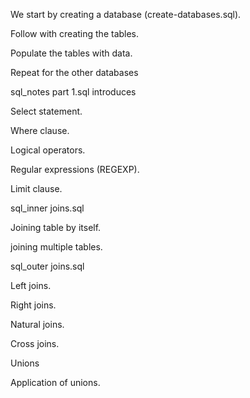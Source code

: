 We start by creating a database (create-databases.sql).

Follow with creating the tables.

Populate the tables with data.

Repeat for the other databases


sql_notes part 1.sql introduces

Select statement.

Where clause.

Logical operators.

Regular expressions (REGEXP).

Limit clause.

sql_inner joins.sql

Joining table by itself.

joining multiple tables.


sql_outer joins.sql

Left joins.

Right joins.

Natural joins.

Cross joins.


Unions

Application of unions.
